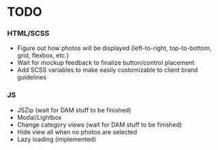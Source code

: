 # TODO

### HTML/SCSS
* Figure out how photos will be displayed (left-to-right, top-to-bottom, grid, flexbox, etc.)
* Wait for mockup feedback to finalize button/control placement
* Add SCSS variables to make easily customizable to client brand guidelines

### JS
* JSZip (wait for DAM stuff to be finished)
* Modal/Lightbox
* Change category views (wait for DAM stuff to be finished)
* Hide view all when no photos are selected
* Lazy loading (implemented)
